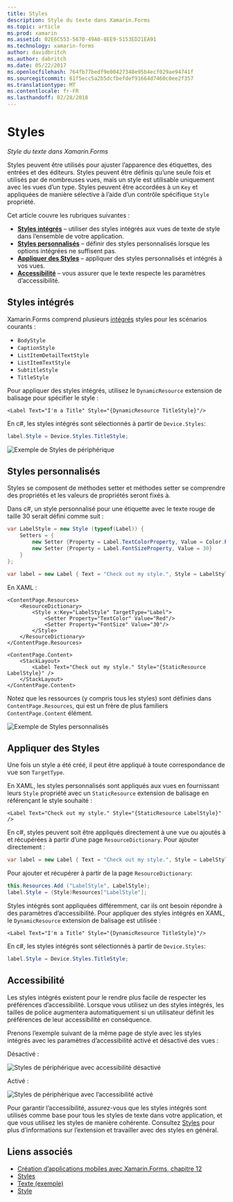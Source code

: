 ```yaml
---
title: Styles
description: Style du texte dans Xamarin.Forms
ms.topic: article
ms.prod: xamarin
ms.assetid: 02E6C553-5670-49A0-8EE9-5153ED21EA91
ms.technology: xamarin-forms
author: davidbritch
ms.author: dabritch
ms.date: 05/22/2017
ms.openlocfilehash: 764fb77bedf9e00427348e95b4ecf029ae94741f
ms.sourcegitcommit: 61f5ecc5a2b5dcfbefdef91664d7460c0ee2f357
ms.translationtype: MT
ms.contentlocale: fr-FR
ms.lasthandoff: 02/28/2018
---
```

# <a name="styles"></a>Styles

_Style du texte dans Xamarin.Forms_


Styles peuvent être utilisés pour ajuster l’apparence des étiquettes, des entrées et des éditeurs. Styles peuvent être définis qu’une seule fois et utilisés par de nombreuses vues, mais un style est utilisable uniquement avec les vues d’un type.
Styles peuvent être accordées à un `Key` et appliquées de manière sélective à l’aide d’un contrôle spécifique `Style` propriété.

Cet article couvre les rubriques suivantes :

- **[Styles intégrés](#Built-In_Styles)**  &ndash; utiliser des styles intégrés aux vues de texte de style dans l’ensemble de votre application.
- **[Styles personnalisés](#Custom_Styles)**  &ndash; définir des styles personnalisés lorsque les options intégrées ne suffisent pas.
- **[Appliquer des Styles](#Applying_Styles)**  &ndash; appliquer des styles personnalisés et intégrés à vos vues.
- **[Accessibilité](#Accessibility)**  &ndash; vous assurer que le texte respecte les paramètres d’accessibilité.

<a name="Built-In_Styles" />

## <a name="built-in-styles"></a>Styles intégrés

Xamarin.Forms comprend plusieurs [intégrés](http://developer.xamarin.com/api/type/Xamarin.Forms.Device+Styles/) styles pour les scénarios courants :

- `BodyStyle`
- `CaptionStyle`
- `ListItemDetailTextStyle`
- `ListItemTextStyle`
- `SubtitleStyle`
- `TitleStyle`

Pour appliquer des styles intégrés, utilisez le `DynamicResource` extension de balisage pour spécifier le style :

```xaml
<Label Text="I'm a Title" Style="{DynamicResource TitleStyle}"/>
```

En c#, les styles intégrés sont sélectionnés à partir de `Device.Styles`:

```csharp
label.Style = Device.Styles.TitleStyle;
```

![](styles-images/builtinstyles.png "Exemple de Styles de périphérique")

<a name="Custom_Styles" />

## <a name="custom-styles"></a>Styles personnalisés

Styles se composent de méthodes setter et méthodes setter se comprendre des propriétés et les valeurs de propriétés seront fixés à.

Dans c#, un style personnalisé pour une étiquette avec le texte rouge de taille 30 serait défini comme suit :

```csharp
var LabelStyle = new Style (typeof(Label)) {
    Setters = {
        new Setter {Property = Label.TextColorProperty, Value = Color.Red},
        new Setter {Property = Label.FontSizeProperty, Value = 30}
    }
};

var label = new Label { Text = "Check out my style.", Style = LabelStyle };
```

En XAML :

```xaml
<ContentPage.Resources>
    <ResourceDictionary>
        <Style x:Key="LabelStyle" TargetType="Label">
            <Setter Property="TextColor" Value="Red"/>
            <Setter Property="FontSize" Value="30"/>
        </Style>
    </ResourceDictionary>
</ContentPage.Resources>

<ContentPage.Content>
    <StackLayout>
        <Label Text="Check out my style." Style="{StaticResource LabelStyle}" />
    </StackLayout>
</ContentPage.Content>
```

Notez que les ressources (y compris tous les styles) sont définies dans `ContentPage.Resources`, qui est un frère de plus familiers `ContentPage.Content` élément.

![](styles-images/customstyle.png "Exemple de Styles personnalisés")

<a name="Applying_Styles" />

## <a name="applying-styles"></a>Appliquer des Styles

Une fois un style a été créé, il peut être appliqué à toute correspondance de vue son `TargetType`.

En XAML, les styles personnalisés sont appliqués aux vues en fournissant leurs `Style` propriété avec un `StaticResource` extension de balisage en référençant le style souhaité :

```xaml
<Label Text="Check out my style." Style="{StaticResource LabelStyle}" />
```

En c#, styles peuvent soit être appliqués directement à une vue ou ajoutés à et récupérées à partir d’une page `ResourceDictionary`. Pour ajouter directement :

```csharp
var label = new Label { Text = "Check out my style.", Style = LabelStyle };
```

Pour ajouter et récupérer à partir de la page `ResourceDictionary`:

```csharp
this.Resources.Add ("LabelStyle", LabelStyle);
label.Style = (Style)Resources["LabelStyle"];
```

Styles intégrés sont appliquées différemment, car ils ont besoin répondre à des paramètres d’accessibilité. Pour appliquer des styles intégrés en XAML, le `DynamicResource` extension de balisage est utilisée :

```xaml
<Label Text="I'm a Title" Style="{DynamicResource TitleStyle}"/>
```

En c#, les styles intégrés sont sélectionnés à partir de `Device.Styles`:

```csharp
label.Style = Device.Styles.TitleStyle;
```

## <a name="accessibility"></a>Accessibilité

Les styles intégrés existent pour le rendre plus facile de respecter les préférences d’accessibilité. Lorsque vous utilisez un des styles intégrés, les tailles de police augmentera automatiquement si un utilisateur définit les préférences de leur accessibilité en conséquence.

Prenons l’exemple suivant de la même page de style avec les styles intégrés avec les paramètres d’accessibilité activé et désactivé des vues :

Désactivé :

![](styles-images/pre-access.png "Styles de périphérique avec accessibilité désactivé")

Activé :

![](styles-images/post-access.png "Styles de périphérique avec l’accessibilité activé")

Pour garantir l’accessibilité, assurez-vous que les styles intégrés sont utilisés comme base pour tous les styles de texte dans votre application, et que vous utilisez les styles de manière cohérente. Consultez [Styles](~/xamarin-forms/user-interface/styles/index.md) pour plus d’informations sur l’extension et travailler avec des styles en général.


## <a name="related-links"></a>Liens associés

- [Création d’applications mobiles avec Xamarin.Forms, chapitre 12](https://developer.xamarin.com/r/xamarin-forms/book/chapter12.pdf)
- [Styles](~/xamarin-forms/user-interface/styles/index.md)
- [Texte (exemple)](https://developer.xamarin.com/samples/xamarin-forms/UserInterface/Text)
- [Style](http://developer.xamarin.comhttps://developer.xamarin.com/api/type/Xamarin.Forms.Style/)
